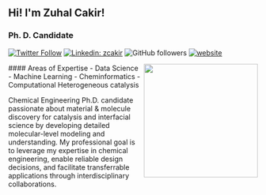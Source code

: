 <h2>Hi! I'm Zuhal Cakir! </h2>
<h3>Ph. D. Candidate </h3>



[![Twitter Follow](https://img.shields.io/twitter/follow/zuhal_cakir?label=Follow)](https://twitter.com/intent/follow?screen_name=zuhal_cakir)
[![Linkedin: zcakir](https://img.shields.io/badge/-zcakir-blue?style=flat-square&logo=Linkedin&logoColor=white&link=https://www.linkedin.com/in/zcakir/)](https://www.linkedin.com/in/zcakir/)
![GitHub followers](https://img.shields.io/github/followers/zuhalcakir?label=Follow&style=social)
[![website](https://img.shields.io/badge/Website-46a2f1.svg?&style=flat-square&logo=Google-Chrome&logoColor=white&link=https://zuhal.xyz/en/)](https://zuhal.xyz/en/)
<!--[![gscholar](https://img.shields.io/badge/Scholar-46a2f1.svg?&style=flat-square&logo=Google-Chrome&logoColor=white&link=https://scholar.google.com.au/citations?hl=en&amp;user=WD712CUAAAAJ)](https://scholar.google.com.au/citations?hl=en&amp;user=WD712CUAAAAJ)-->
<img align='right' src="https://media.giphy.com/media/M9gbBd9nbDrOTu1Mqx/giphy.gif" width="230">
#### Areas of Expertise
- Data Science
- Machine Learning
- Cheminformatics
- Computational Heterogeneous catalysis

<br/>
<p>
Chemical Engineering Ph.D. candidate passionate about material & molecule discovery for catalysis and interfacial science by developing detailed molecular-level modeling and understanding. My professional goal is to leverage my expertise in chemical engineering, enable reliable design decisions, and facilitate transferrable applications through interdisciplinary collaborations.
</p>

<!--
I currently lead the development of <a href="https://www.nearmap.com">Nearmap's</a> AI model production system that produces high-quality AI data sets and deep learning models. 
  
I author for [O'Reilly](https://www.oreilly.com/pub/au/8214) and [Towards data science blogs](https://medium.com/@suneetamall). Ocasationally I also blog [@github](https://suneeta-mall.github.io/). 
</p>
-->
<!--
**zuhalcakir/zuhalcakir** is a ✨ _special_ ✨ repository because its `README.md` (this file) appears on your GitHub profile.

Here are some ideas to get you started:

- 🔭 I’m currently working on ...
- 🌱 I’m currently learning ...
- 👯 I’m looking to collaborate on ...
- 🤔 I’m looking for help with ...
- 💬 Ask me about ...
- 📫 How to reach me: ...
- 😄 Pronouns: ...
- ⚡ Fun fact: ...
-->
